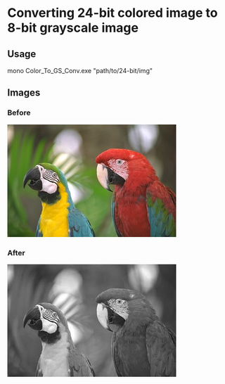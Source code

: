# Converting 24-bit colored image to 8-bit grayscale image

## Usage

mono Color_To_GS_Conv.exe "path/to/24-bit/img"

## Images

### Before 
<img src="https://github.com/Rashid12Kandah/Training-Assignment-5/blob/main/parrots.jpeg" alt="24-bit colored image of 2 parrots">

### After

<img src="https://github.com/Rashid12Kandah/Training-Assignment-5/blob/main/ParrotsGrayScale_270b2367-e3a2-42eb-826c-a0569696a97d.jpeg" alt="8-bit grayscale image output">
